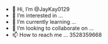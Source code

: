 - 👋 Hi, I’m @JayKay0129
- 👀 I’m interested in ...
- 🌱 I’m currently learning ...
- 💞️ I’m looking to collaborate on ...
- 📫 How to reach me ... 3528359668

<!---
JayKay0129/JayKay0129 is a ✨ special ✨ repository because its `README.md` (this file) appears on your GitHub profile.
You can click the Preview link to take a look at your changes.
--->
